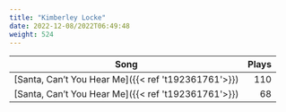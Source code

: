 ```yaml
---
title: "Kimberley Locke"
date: 2022-12-08/2022T06:49:48
weight: 524
---
```




 Song | Plays 
----- | -----:
[Santa, Can’t You Hear Me]({{< ref 't192361761'>}}) | 110
[Santa, Can’t You Hear Me]({{< ref 't192361761'>}}) | 68

